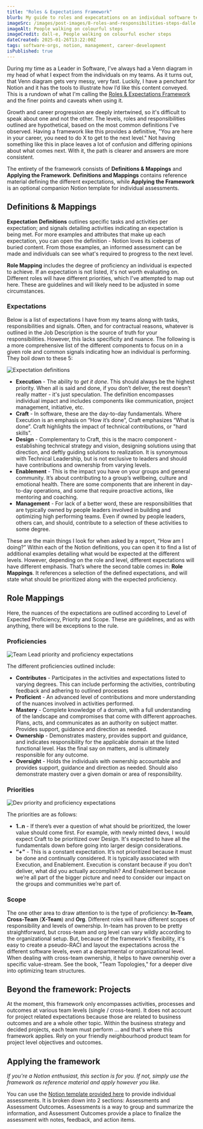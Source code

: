 ```yaml
---
title: "Roles & Expectations Framework"
blurb: My guide to roles and expecatations on an individual software team or at an organizational level.
imageSrc: /images/post-images/8-roles-and-responsibilities-steps-dalle.webp
imageAlt: People walking on colourful steps
imageCredit: dall-e, People walking on colourful escher steps
dateCreated: 2025-01-26T13:22:00Z
tags: software-orgs, notion, management, career-development
isPublished: true
---
```


During my time as a Leader in Software, I’ve always had a Venn diagram in my head of what I expect from the individuals on my teams. As it turns out, that Venn diagram gets very messy, very fast. Luckily, I have a penchant for Notion and it has the tools to illustrate how I’d like this content conveyed. This is a rundown of what I'm calling the [Roles & Expectations Framework](https://www.notion.so/jweatherby/Roles-Expectations-Reference-16f3b75bf3f8802c953bc535f3b58be4?pvs=4) and the finer points and caveats when using it.

Growth and career progression are deeply intertwined, so it's difficult to speak about one and not the other. The levels, roles and responsibilities outlined are hypothetical, based on the most common definitions I've observed. Having a framework like this provides a definitive, "You are here in your career, you need to do X to get to the next level." Not having something like this in place leaves a lot of confusion and differing opinions about what comes next. With it, the path is clearer and answers are more consistent.

The entirety of the framework consists of **Definitions & Mappings** and **Applying the Framework**. **Definitions and Mappings** contains reference material defining the different expectations, while **Applying the Framework** is an optional companion Notion template for individual assessments.

## Definitions & Mappings

**Expectation Definitions** outlines specific tasks and activities per expectation; and signals detailing activities indicating an expectation is being met. For more examples and attributes that make up each expectation, you can open the definition - Notion loves its icebergs of buried content. From those examples, an informed assessment can be made and individuals can see what's required to progress to the next level.

**Role Mapping** includes the degree of proficiency an individual is expected to achieve. If an expectation is not listed, it's not worth evaluating on. Different roles will have different priorities, which I've attempted to map out here. These are guidelines and will likely need to be adjusted in some circumstances.

### Expectations

Below is a list of expectations I have from my teams along with tasks, responsibilities and signals. Often, and for contractual reasons, whatever is outlined in the Job Description is the source of truth for your responsibilities. However, this lacks specificity and nuance. The following is a more comprehensive list of the different components to focus on in a given role and common signals indicating how an individual is performing. They boil down to these 5: 

![Expectation definitions](/images/post-images/8-expectation-definitions.png)

- **Execution** - The ability to *get it done*. This should always be the highest priority. When all is said and done, if you don’t deliver, the rest doesn’t really matter - it's just speculation. The definition encompasses individual impact and includes components like communication, project management, initiative, etc.
- **Craft** - In software, these are the day-to-day fundamentals. Where Execution is an emphasis on “How it’s done”, Craft emphasizes “What is done”. Craft highlights the impact of technical contributions, or "hard skills".
- **Design** - Complementary to Craft, this is the macro component - establishing technical strategy and vision, designing solutions using that direction, and deftly guiding solutions to realization. It is synonymous with Technical Leadership, but is not exclusive to leaders and should have contributions and ownership from varying levels.
- **Enablement** - This is the impact you have on your groups and general community. It’s about contributing to a group’s wellbeing, culture and emotional health. There are some components that are inherent in day-to-day operations, and some that require proactive actions, like mentoring and coaching.
- **Management** - For lack of a better word, these are responsibilities that are typically owned by people leaders involved in building and optimizing high performing teams. Even if owned by people leaders, others can, and should, contribute to a selection of these activities to some degree.

These are the main things I look for when asked by a report, “How am I doing?” Within each of the Notion definitions, you can open it to find a list of additional examples detailing what would be expected at the different levels. However, depending on the role and level, different expectations will have different emphasis. That’s where the second table comes in: **Role Mappings**. It references a selection of the defined expectations, and will state what should be prioritized along with the expected proficiency. 

## Role Mappings

Here, the nuances of the expectations are outlined according to Level of Expected Proficiency, Priority and Scope. These are guidelines, and as with anything, there will be exceptions to the rule. 

### Proficiencies

![Team Lead priority and proficiency expectations](/images/post-images/8-team-lead-expectations.png)

The different proficiencies outlined include: 

- **Contributes** - Participates in the activities and expectations listed to varying degrees. This can include performing the activities, contributing feedback and adhering to outlined processes
- **Proficient** - An advanced level of contributions and more understanding of the nuances involved in activities performed.
- **Mastery** - Complete knowledge of a domain, with a full understanding of the landscape and compromises that come with different approaches. Plans, acts, and communicates as an authority on subject matter. Provides support, guidance and direction as needed.
- **Ownership** - Demonstrates mastery, provides support and guidance, and indicates responsibility for the applicable domain at the listed functional level. Has the final say on matters, and is ultimately responsible for any outcome.
- **Oversight** - Holds the individuals with ownership accountable and provides support, guidance and direction as needed. Should also demonstrate mastery over a given domain or area of responsibility.

### Priorities

![Dev priority and proficiency expectations](/images/post-images/8-dev-expectations.png)

The priorities are as follows: 

- **1..n** - If there’s ever a question of what should be prioritized, the lower value should come first. For example, with newly minted devs, I would expect Craft to be prioritized over Design. It's expected to have all the fundamentals down before going into larger design considerations.
- **“+”** - This is a constant expectation. It’s not prioritized because it must be done and continually considered. It is typically associated with Execution, and Enablement. Execution is constant because if you don’t deliver, what did you actually accomplish? And Enablement because we’re all part of the bigger picture and need to consider our impact on the groups and communities we’re part of.

### Scope

The one other area to draw attention to is the type of proficiency: **In-Team**, **Cross-Team** (**X-Team**) and **Org**. Different roles will have different scopes of responsibility and levels of ownership. In-team has proven to be pretty straightforward, but cross-team and org level can vary wildly according to the organizational setup. But, because of the framework's flexibility, it's easy to create a pseudo-RACI and layout the expectations across the different software levels, even at a departmental or organizational level.
When dealing with cross-team ownership, it helps to have ownership over a specific value-stream. See the book, "Team Topologies," for a deeper dive into optimizing team structures.

## Beyond the framework: Projects

At the moment, this framework only encompasses activities, processes and outcomes at various team levels (single / cross-team). It does not account for project related expectations because those are related to business outcomes and are a whole other topic. Within the business strategy and decided projects, each team must perform ... and that's where this framework applies. Rely on your friendly neighbourhood product team for project level objectives and outcomes.

## Applying the framework

*If you're a Notion enthusiast, this section is for you. If not, simply use the framework as reference material and apply however you like.*

You can use the [Notion template provided here](https://www.notion.so/jweatherby/Applying-Roles-Expectations-1873b75bf3f880c1b9d7fbaccc42eaaa?pvs=4) to provide individual assessments. It is broken down into 2 sections: Assessments and Assessment Outcomes. Assessments is a way to group and summarize the information, and Assessment Outcomes provide a place to finalize the assessment with notes, feedback, and action items. 
